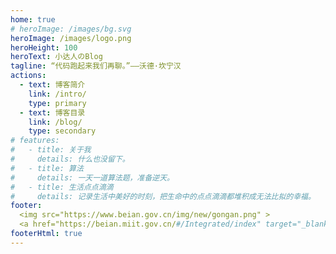 ```yaml
---
home: true
# heroImage: /images/bg.svg
heroImage: /images/logo.png
heroHeight: 100
heroText: 小达人のBlog
tagline: “代码跑起来我们再聊。”——沃德·坎宁汉
actions:
  - text: 博客简介
    link: /intro/
    type: primary
  - text: 博客目录
    link: /blog/
    type: secondary
# features:
#   - title: 关于我
#     details: 什么也没留下。
#   - title: 算法
#     details: 一天一道算法题，准备逆天。
#   - title: 生活点点滴滴
#     details: 记录生活中美好的时刻，把生命中的点点滴滴都堆积成无法比拟的幸福。
footer: 
  <img src="https://www.beian.gov.cn/img/new/gongan.png" >
  <a href="https://beian.miit.gov.cn/#/Integrated/index" target="_blank">鄂ICP备2023014626号-1</a> | Copyright © 2023-zjay
footerHtml: true
---
```

